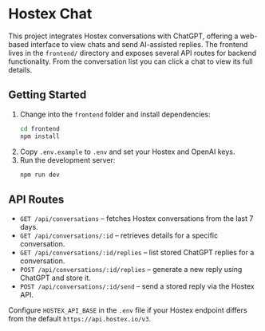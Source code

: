# Hostex Chat

This project integrates Hostex conversations with ChatGPT, offering a web-based interface to view chats and send AI-assisted replies. The frontend lives in the `frontend/` directory and exposes several API routes for backend functionality. From the conversation list you can click a chat to view its full details.

## Getting Started

1. Change into the `frontend` folder and install dependencies:
   ```bash
   cd frontend
   npm install
   ```
2. Copy `.env.example` to `.env` and set your Hostex and OpenAI keys.
3. Run the development server:
   ```bash
   npm run dev
   ```

## API Routes

- `GET /api/conversations` – fetches Hostex conversations from the last 7 days.
- `GET /api/conversations/:id` – retrieves details for a specific conversation.
- `GET /api/conversations/:id/replies` – list stored ChatGPT replies for a conversation.
- `POST /api/conversations/:id/replies` – generate a new reply using ChatGPT and store it.
- `POST /api/conversations/:id/send` – send a stored reply via the Hostex API.

Configure `HOSTEX_API_BASE` in the `.env` file if your Hostex endpoint differs from the default `https://api.hostex.io/v3`.
